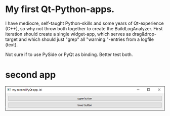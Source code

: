 # My first Qt-Python-apps.
I have mediocre, self-taught Python-skills and some years of Qt-experience (C++), so why not throw both together
to create the BuildLogAnalyzer.
First iteration should create a single widget-app, which serves as drag&drop-target and which should just "grep" all
"warning:"-entries from a logfile (text).

Not sure if to use PySide or PyQt as binding. Better test both.

# second app
![second app](media/secondApp.png)
